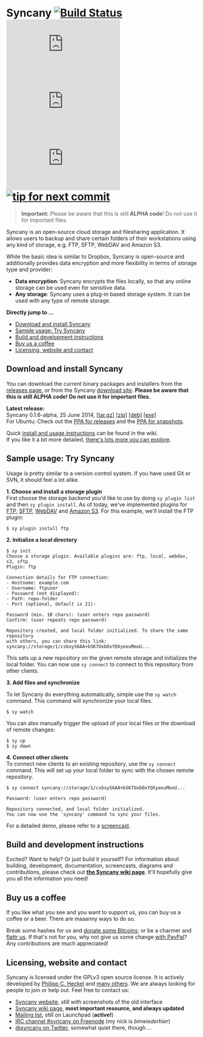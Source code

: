 Syncany [![Build Status](https://travis-ci.org/syncany/syncany.svg?branch=master)](https://travis-ci.org/syncany/syncany) [![Coverage Status](https://api.syncany.org/badge/coverage.php)](https://syncany.org/reports/coverage/) [![Test Status](https://api.syncany.org/badge/tests.php)](https://syncany.org/reports/tests/) [![Lines of Code](https://api.syncany.org/badge/lines.php)](https://syncany.org/reports/cloc.xml) [![tip for next commit](http://tip4commit.com/projects/822.svg)](http://tip4commit.com/github/syncany/syncany)
=======
> **Important:** Please be aware that this is still **ALPHA code**! Do not use it
                 for important files.

Syncany is an open-source cloud storage and filesharing application. It allows
users to backup and share certain folders of their workstations using any kind
of storage, e.g. FTP, SFTP, WebDAV and Amazon S3.

While the basic idea is similar to Dropbox, Syncany is
open-source and additionally provides data encryption and more flexibility in
terms of storage type and provider:

- **Data encryption**: Syncany encrypts the files locally, so that any online
  storage can be used even for sensitive data.  
- **Any storage**: Syncany uses a plug-in based storage system. It can
  be used with any type of remote storage.


**Directly jump to ...**

- [Download and install Syncany](#download-and-install-syncany)
- [Sample usage: Try Syncany](#sample-usage-try-syncany)
- [Build and development instructions](#build-and-development-instructions)
- [Buy us a coffee](#buy-us-a-coffee)
- [Licensing, website and contact](#licensing-website-and-contact)


Download and install Syncany
----------------------------
You can download the current binary packages and installers from the [releases page](https://github.com/syncany/syncany/releases), or from the Syncany [download site](http://syncany.org/dist/). **Please be aware that this is still ALPHA code! Do not use it for important files.**

**Latest release:**   
Syncany 0.1.6-alpha, 25 June 2014, [[tar.gz]](https://syncany.org/dist/releases/syncany-0.1.6-alpha.tar.gz) [[zip]](https://syncany.org/dist/releases/syncany-0.1.6-alpha.zip) [[deb]](https://syncany.org/dist/releases/syncany_0.1.6.alpha_all.deb) [[exe]](https://syncany.org/dist/releases/syncany-0.1.6-alpha.exe)   
For Ubuntu: Check out the [PPA for releases](https://launchpad.net/~syncany/+archive/release) and the [PPA for snapshots](https://launchpad.net/~syncany/+archive/snapshot).

Quick [install and usage instructions](https://github.com/syncany/syncany/wiki/CLI-quick-howto) can be found in the wiki.   
If you like it a bit more detailed, [there's lots more you can explore](https://github.com/syncany/syncany/wiki).


Sample usage: Try Syncany
-------------------------

Usage is pretty similar to a version control system. If you have used Git or
SVN, it should feel a lot alike.

**1. Choose and install a storage plugin**   
First choose the storage backend you'd like to use by doing `sy plugin list` and then `sy plugin install`. As of today, we've implemented plugins for [FTP](https://github.com/syncany/syncany-plugin-ftp), [SFTP](https://github.com/syncany/syncany-plugin-sftp), [WebDAV](https://github.com/syncany/syncany-plugin-webdav) and [Amazon S3](https://github.com/syncany/syncany-plugin-s3). For this example, we'll install the FTP plugin:
```
$ sy plugin install ftp
```

**2. Initialize a local directory**

```
$ sy init
Choose a storage plugin. Available plugins are: ftp, local, webdav, s3, sftp
Plugin: ftp

Connection details for FTP connection:
- Hostname: example.com
- Username: ftpuser
- Password (not displayed): 
- Path: repo-folder
- Port (optional, default is 21): 

Password (min. 10 chars): (user enters repo password)
Confirm: (user repeats repo password)

Repository created, and local folder initialized. To share the same repository
with others, you can share this link: syncany://storage/1/csbxyS6AA+bSK7OxbOxYQXyeouMeoU...
```
        
This sets up a new repository on the given remote storage and initializes the
local folder. You can now use `sy connect` to connect to this repository
from other clients.

**3. Add files and synchronize**

To let Syncany do everything automatically, simple use the `sy watch` command. 
This command will synchronize your local files. 

```
$ sy watch 
```

You can also manually trigger the upload of your local files or the download of remote changes:

```
$ sy up
$ sy down
```

**4. Connect other clients**   
To connect new clients to an existing repository, use the `sy connect` command.
This will set up your local folder to sync with the chosen remote repository.

```
$ sy connect syncany://storage/1/csbxyS6AA+bSK7OxbOxYQXyeouMeoU...

Password: (user enters repo password)

Repository connected, and local folder initialized.
You can now use the 'syncany' command to sync your files.
```

For a detailed demo, please refer to a [screencast](https://github.com/syncany/syncany/wiki/Documentation).


Build and development instructions
----------------------------------
Excited? Want to help? Or just build it yourself? For information about building, development, documentation, screencasts, diagrams and contributions, please check out **[the Syncany wiki page](https://github.com/syncany/syncany/wiki)**. It'll hopefully give you all the information you need!


Buy us a coffee
---------------
If you like what you see and you want to support us, you can buy us a coffee or a beer. There are maaanny ways to do so.

Break some hashes for us and [donate some Bitcoins](https://blockchain.info/address/1626wjrw3uWk9adyjCfYwafw4sQWujyjn8); or be a charmer and [flattr us](https://flattr.com/thing/290043/Syncany). If that's not for you, why not give us some change [with PayPal](http://www.syncany.org/donate.html)? Any contributions are much appreciated! 

 
Licensing, website and contact
------------------------------

Syncany is licensed under the GPLv3 open source license. It is actively developed by [Philipp C. Heckel](http://blog.philippheckel.com/) and [many others](https://github.com/syncany/syncany/graphs/contributors). We are always looking for people to join or help out. Feel free to contact us:

- [Syncany website](https://www.syncany.org/), still with screenshots of the old interface
- [Syncany wiki page](https://github.com/syncany/syncany/wiki), **most important resource, and always updated**
- [Mailing list](https://launchpad.net/~syncany-team), still on Launchpad (**active!**)
- [IRC channel #syncany on Freenode](https://webchat.freenode.net/?channels=syncany) (my nick is *binwiederhier*)
- [@syncany on Twitter](https://twitter.com/#!/syncany), somewhat quiet there, though ...
